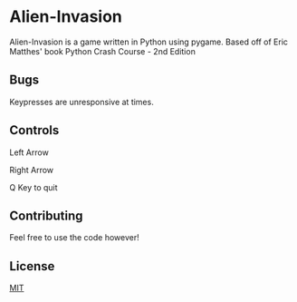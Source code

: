 # Alien-Invasion

Alien-Invasion is a game written in Python using pygame. Based off of Eric Matthes' book Python Crash Course - 2nd Edition

## Bugs

Keypresses are unresponsive at times.


## Controls

Left Arrow 

Right Arrow 

Q Key to quit

## Contributing
Feel free to use the code however!

## License
[MIT](https://choosealicense.com/licenses/mit/)
